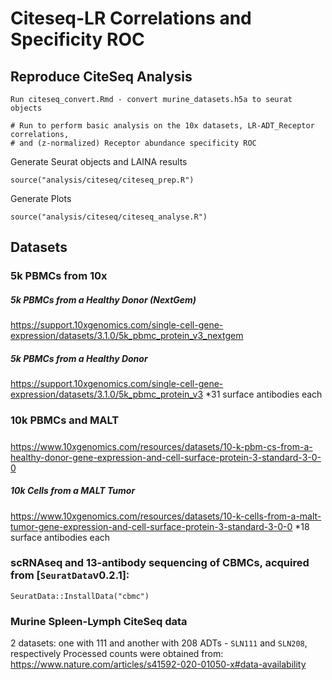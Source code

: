 # Citeseq-LR Correlations and Specificity ROC

## Reproduce CiteSeq Analysis
```
Run citeseq_convert.Rmd - convert murine_datasets.h5a to seurat objects

# Run to perform basic analysis on the 10x datasets, LR-ADT_Receptor correlations,
# and (z-normalized) Receptor abundance specificity ROC
```

Generate Seurat objects and LAINA results
```
source("analysis/citeseq/citeseq_prep.R")
```

Generate Plots
```
source("analysis/citeseq/citeseq_analyse.R")
```


## Datasets

### 5k PBMCs from 10x
##### 5k PBMCs from a Healthy Donor (NextGem)
https://support.10xgenomics.com/single-cell-gene-expression/datasets/3.1.0/5k_pbmc_protein_v3_nextgem
##### 5k PBMCs from a Healthy Donor
https://support.10xgenomics.com/single-cell-gene-expression/datasets/3.1.0/5k_pbmc_protein_v3
*31 surface antibodies each

### 10k PBMCs and MALT
#####
https://www.10xgenomics.com/resources/datasets/10-k-pbm-cs-from-a-healthy-donor-gene-expression-and-cell-surface-protein-3-standard-3-0-0
##### 10k Cells from a MALT Tumor
https://www.10xgenomics.com/resources/datasets/10-k-cells-from-a-malt-tumor-gene-expression-and-cell-surface-protein-3-standard-3-0-0
*18 surface antibodies each


### scRNAseq and 13-antibody sequencing of CBMCs, acquired from [`SeuratData`v0.2.1]:
```{r}
SeuratData::InstallData("cbmc")
```

### Murine Spleen-Lymph CiteSeq data
2 datasets: one with 111 and another with 208 ADTs - `SLN111` and `SLN208`, respectively
Processed counts were obtained from:
https://www.nature.com/articles/s41592-020-01050-x#data-availability
